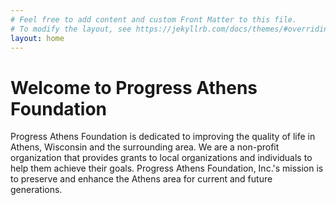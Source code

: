 ```yaml
---
# Feel free to add content and custom Front Matter to this file.
# To modify the layout, see https://jekyllrb.com/docs/themes/#overriding-theme-defaults
layout: home
---
```


# Welcome to Progress Athens Foundation

Progress Athens Foundation is dedicated to improving the quality of life in Athens, Wisconsin and the surrounding area. We are a non-profit organization that provides grants to local organizations and individuals to help them achieve their goals. Progress Athens Foundation, Inc.'s mission is to preserve and enhance the Athens area for current and future generations.
